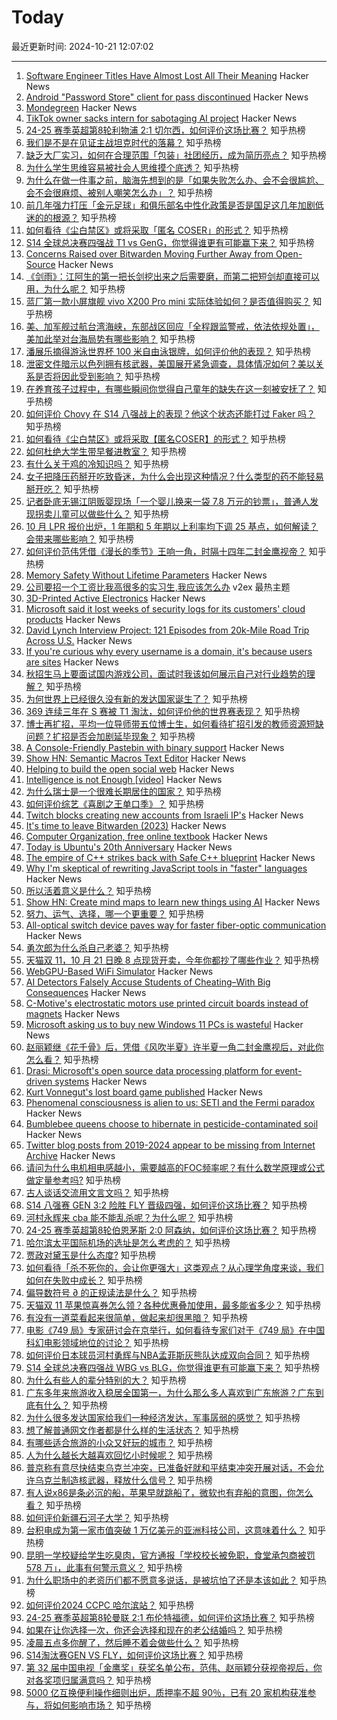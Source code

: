 # Today

最近更新时间: 2024-10-21 12:07:02

--- 
1. [Software Engineer Titles Have Almost Lost All Their Meaning](https://www.trevorlasn.com/blog/software-engineer-titles-have-almost-lost-all-their-meaning) Hacker News
2. [Android "Password Store" client for pass discontinued](https://github.com/android-password-store/Android-Password-Store/discussions/3260) Hacker News
3. [Mondegreen](https://en.wikipedia.org/wiki/Mondegreen) Hacker News
4. [TikTok owner sacks intern for sabotaging AI project](https://www.bbc.com/news/articles/c7v62gg49zro) Hacker News
5. [24-25 赛季英超第8轮利物浦 2:1 切尔西，如何评价这场比赛？](https://www.zhihu.com/question/1512131857) 知乎热榜
6. [我们是不是在见证主战坦克时代的落幕？](https://www.zhihu.com/question/589622075) 知乎热榜
7. [缺乏大厂实习，如何在合理范围「包装」社团经历，成为简历亮点？](https://www.zhihu.com/question/668869093) 知乎热榜
8. [为什么学生思维容易被社会人思维摸个底透？](https://www.zhihu.com/question/813824970) 知乎热榜
9. [为什么在做一件事之前，脑海先想到的是「如果失败怎么办、会不会很尴尬、会不会很麻烦、被别人嘲笑怎么办」？](https://www.zhihu.com/question/936226915) 知乎热榜
10. [前几年强力打压「金元足球」和俱乐部名中性化政策是否是国足这几年加剧低迷的的根源？](https://www.zhihu.com/question/666689930) 知乎热榜
11. [如何看待《尘白禁区》或将采取「匿名 COSER」的形式？](https://www.zhihu.com/question/1451071994) 知乎热榜
12. [S14 全球总决赛四强战 T1 vs GenG，你觉得谁更有可能赢下来？](https://www.zhihu.com/question/1520055878) 知乎热榜
13. [Concerns Raised over Bitwarden Moving Further Away from Open-Source](https://www.phoronix.com/news/Bitwarden-Open-Source-Concerns#google_vignette) Hacker News
14. [《剑雨》：江阿生的第一把长剑挖出来之后需要磨，而第二把短剑却直接可以用，为什么呢？](https://www.zhihu.com/question/311140168) 知乎热榜
15. [蓝厂第一款小屏旗舰 vivo X200 Pro mini 实际体验如何？是否值得购买？](https://www.zhihu.com/question/1445376305) 知乎热榜
16. [美、加军舰过航台湾海峡，东部战区回应「全程跟监警戒，依法依规处置」，美加此举对台海局势有哪些影响？](https://www.zhihu.com/question/1543188878) 知乎热榜
17. [潘展乐摘得游泳世界杯 100 米自由泳银牌，如何评价他的表现？](https://www.zhihu.com/question/1398726761) 知乎热榜
18. [泄密文件暗示以色列拥有核武器，美国展开紧急调查，具体情况如何？美以关系是否将因此受到影响？](https://www.zhihu.com/question/1543405716) 知乎热榜
19. [在养育孩子过程中，有哪些瞬间你觉得自己童年的缺失在这一刻被安抚了？](https://www.zhihu.com/question/1083311576) 知乎热榜
20. [如何评价 Chovy 在 S14 八强战上的表现？他这个状态还能打过 Faker 吗？](https://www.zhihu.com/question/1516671082) 知乎热榜
21. [如何看待《尘白禁区》或将采取【匿名COSER】的形式？](https://www.zhihu.com/question/1451071994) 知乎热榜
22. [如何杜绝大学生带早餐进教室？](https://www.zhihu.com/question/1030457635) 知乎热榜
23. [有什么关于鸡的冷知识吗？](https://www.zhihu.com/question/306750589) 知乎热榜
24. [女子把降压药掰开吃致昏迷，为什么会出现这种情况？什么类型的药不能轻易掰开吃？](https://www.zhihu.com/question/1497941420) 知乎热榜
25. [记者卧底无锡江阴贩婴现场「一个婴儿换来一袋 7.8 万元的钞票」，普通人发现拐卖儿童可以做些什么？](https://www.zhihu.com/question/1458351548) 知乎热榜
26. [10 月 LPR 报价出炉，1 年期和 5 年期以上利率均下调 25 基点，如何解读？会带来哪些影响？](https://www.zhihu.com/question/1547668695) 知乎热榜
27. [如何评价范伟凭借《漫长的季节》王响一角，时隔十四年二封金鹰视帝？](https://www.zhihu.com/question/1505813510) 知乎热榜
28. [Memory Safety Without Lifetime Parameters](https://www.open-std.org/jtc1/sc22/wg21/docs/papers/2024/p3444r0.html) Hacker News
29. [公司要招一个工资比我高很多的实习生,我应该怎么办](https://www.v2ex.com/t/1082041) v2ex 最热主题
30. [3D-Printed Active Electronics](https://news.mit.edu/2024/mit-team-takes-major-step-toward-fully-3d-printed-active-electronics-1015) Hacker News
31. [Microsoft said it lost weeks of security logs for its customers' cloud products](https://techcrunch.com/2024/10/17/microsoft-said-it-lost-weeks-of-security-logs-for-its-customers-cloud-products/) Hacker News
32. [David Lynch Interview Project: 121 Episodes from 20k-Mile Road Trip Across U.S.](https://www.youtube.com/watch?v=P_vbYmPm_zU) Hacker News
33. [If you're curious why every username is a domain, it's because users are sites](https://bsky.app/profile/pfrazee.com/post/3l6xwi52zti2y) Hacker News
34. [秋招生马上要面试国内游戏公司，面试时我该如何展示自己对行业趋势的理解？](https://www.zhihu.com/question/933078203) 知乎热榜
35. [为何世界上已经很久没有新的发达国家诞生了？](https://www.zhihu.com/question/922663018) 知乎热榜
36. [369 连续三年在 S 赛被 T1 淘汰，如何评价他的世界赛表现？](https://www.zhihu.com/question/1409680131) 知乎热榜
37. [博士再扩招，平均一位导师带五位博士生，如何看待扩招引发的教师资源短缺问题？扩招是否会加剧延毕现象？](https://www.zhihu.com/question/1468920697) 知乎热榜
38. [A Console-Friendly Pastebin with binary support](https://paste.c-net.org/) Hacker News
39. [Show HN: Semantic Macros Text Editor](https://samtxt.samrawal.com/) Hacker News
40. [Helping to build the open social web](https://werd.io/2024/helping-to-build-the-open-social-web) Hacker News
41. [Intelligence is not Enough [video]](https://www.youtube.com/watch?v=bQfJi7rjuEk) Hacker News
42. [为什么瑞士是一个很难长期居住的国家？](https://www.zhihu.com/question/626584475) 知乎热榜
43. [如何评价综艺《喜剧之王单口季》？](https://www.zhihu.com/question/664165104) 知乎热榜
44. [Twitch blocks creating new accounts from Israeli IP's](https://twitter.com/dancantstream/status/1847991191221989620) Hacker News
45. [It's time to leave Bitwarden (2023)](https://blog.notesnook.com/its-time-to-leave-bitwarden/) Hacker News
46. [Computer Organization, free online textbook](https://marz.utk.edu/my-courses/cosc230/book/) Hacker News
47. [Today is Ubuntu's 20th Anniversary](https://lists.ubuntu.com/archives/ubuntu-announce/2004-October/000003.html) Hacker News
48. [The empire of C++ strikes back with Safe C++ blueprint](https://www.theregister.com/2024/09/16/safe_c_plusplus/) Hacker News
49. [Why I'm skeptical of rewriting JavaScript tools in "faster" languages](https://nolanlawson.com/2024/10/20/why-im-skeptical-of-rewriting-javascript-tools-in-faster-languages/) Hacker News
50. [所以活着意义是什么？](https://www.zhihu.com/question/823997382) 知乎热榜
51. [Show HN: Create mind maps to learn new things using AI](https://github.com/aotakeda/learn-thing) Hacker News
52. [努力、运气、选择，哪一个更重要？](https://www.zhihu.com/question/667491084) 知乎热榜
53. [All-optical switch device paves way for faster fiber-optic communication](https://phys.org/news/2024-10-optical-device-paves-faster-fiber.html) Hacker News
54. [勇次郎为什么杀自己老婆？](https://www.zhihu.com/question/405434375) 知乎热榜
55. [天猫双 11，10 月 21 日晚 8 点现货开卖，今年你都抄了哪些作业？](https://www.zhihu.com/question/1170521848) 知乎热榜
56. [WebGPU-Based WiFi Simulator](https://wifi-solver.com) Hacker News
57. [AI Detectors Falsely Accuse Students of Cheating–With Big Consequences](https://www.bloomberg.com/news/features/2024-10-18/do-ai-detectors-work-students-face-false-cheating-accusations) Hacker News
58. [C-Motive's electrostatic motors use printed circuit boards instead of magnets](https://www.c-motive.com/technology/) Hacker News
59. [Microsoft asking us to buy new Windows 11 PCs is wasteful](https://www.xda-developers.com/microsoft-buy-new-windows-11-pcs-wasteful/) Hacker News
60. [赵丽颖继《花千骨》后，凭借《风吹半夏》许半夏一角二封金鹰视后，对此你怎么看？](https://www.zhihu.com/question/1504316072) 知乎热榜
61. [Drasi: Microsoft's open source data processing platform for event-driven systems](https://github.com/drasi-project/drasi-platform) Hacker News
62. [Kurt Vonnegut's lost board game published](https://www.polygon.com/board-games/467103/kurt-vonnegut-ghq-lost-board-game-publisher-interview) Hacker News
63. [Phenomenal consciousness is alien to us: SETI and the Fermi paradox](https://www.sciencedirect.com/science/article/pii/S0094576524005976) Hacker News
64. [Bumblebee queens choose to hibernate in pesticide-contaminated soil](https://phys.org/news/2024-10-bumblebee-queens-hibernate-pesticide-contaminated.html) Hacker News
65. [Twitter blog posts from 2019-2024 appear to be missing from Internet Archive](https://twitter.com/0rf/status/1847814884794253671) Hacker News
66. [请问为什么电机相电感越小，需要越高的FOC频率呢？有什么数学原理或公式做定量参考吗?](https://www.zhihu.com/question/483452818) 知乎热榜
67. [古人谈话交流用文言文吗？](https://www.zhihu.com/question/35937776) 知乎热榜
68. [S14 八强赛 GEN 3:2 险胜 FLY 晋级四强，如何评价这场比赛？](https://www.zhihu.com/question/1494747096) 知乎热榜
69. [河村永辉来 cba 能不能乱杀呢？为什么呢？](https://www.zhihu.com/question/810661590) 知乎热榜
70. [24-25 赛季英超第8轮伯恩茅斯 2:0 阿森纳，如何评价这场比赛？](https://www.zhihu.com/question/1414605930) 知乎热榜
71. [哈尔滨太平国际机场的选址是怎么考虑的？](https://www.zhihu.com/question/605660147) 知乎热榜
72. [贾政对黛玉是什么态度?](https://www.zhihu.com/question/611173441) 知乎热榜
73. [如何看待「杀不死你的，会让你更强大」这类观点？从心理学角度来谈，我们如何在失败中成长？](https://www.zhihu.com/question/790905749) 知乎热榜
74. [偏导数符号 ∂ 的正规读法是什么？](https://www.zhihu.com/question/22355447) 知乎热榜
75. [天猫双 11 苹果惊喜券怎么领？各种优惠叠加使用，最多能省多少？](https://www.zhihu.com/question/1073064578) 知乎热榜
76. [有没有一道菜看起来很简单，做起来却很黑暗？](https://www.zhihu.com/question/804216701) 知乎热榜
77. [电影《749 局》专家研讨会在京举行，如何看待专家们对于《749 局》在中国科幻电影领域地位的讨论？](https://www.zhihu.com/question/820194322) 知乎热榜
78. [如何评价日本球员河村勇辉与NBA孟菲斯灰熊队达成双向合同？](https://www.zhihu.com/question/1444985084) 知乎热榜
79. [S14 全球总决赛四强战 WBG vs BLG，你觉得谁更有可能赢下来？](https://www.zhihu.com/question/1408268393) 知乎热榜
80. [为什么有些人的辈分特别的大？](https://www.zhihu.com/question/290276190) 知乎热榜
81. [广东多年来旅游收入稳居全国第一，为什么那么多人喜欢到广东旅游？广东到底有什么？](https://www.zhihu.com/question/668139304) 知乎热榜
82. [为什么很多发达国家给我们一种经济发达，军事孱弱的感觉？](https://www.zhihu.com/question/1343873304) 知乎热榜
83. [想了解普通网文作者都是什么样的生活状态？](https://www.zhihu.com/question/648334767) 知乎热榜
84. [有哪些适合旅游的小众又好玩的城市？](https://www.zhihu.com/question/661861197) 知乎热榜
85. [人为什么越长大越喜欢回忆小时候呢？](https://www.zhihu.com/question/1203742133) 知乎热榜
86. [普京称有意尽快结束乌克兰冲突，已准备好就和平结束冲突开展对话，不会允许乌克兰制造核武器，释放什么信号？](https://www.zhihu.com/question/1346996025) 知乎热榜
87. [有人说x86是条必沉的船，苹果早就跳船了，微软也有弃船的意图，你怎么看？](https://www.zhihu.com/question/1310260646) 知乎热榜
88. [如何评价新疆石河子大学？](https://www.zhihu.com/question/22652013) 知乎热榜
89. [台积电成为第一家市值突破 1 万亿美元的亚洲科技公司，这意味着什么？](https://www.zhihu.com/question/1242528316) 知乎热榜
90. [昆明一学校疑给学生吃臭肉，官方通报「学校校长被免职，食堂承包商被罚 578 万」，此事有何警示意义？](https://www.zhihu.com/question/1406966978) 知乎热榜
91. [为什么职场中的老资历们都不愿意多说话，是被坑怕了还是本该如此？](https://www.zhihu.com/question/726183855) 知乎热榜
92. [如何评价2024 CCPC 哈尔滨站？](https://www.zhihu.com/question/860811960) 知乎热榜
93. [24-25 赛季英超第8轮曼联 2:1 布伦特福德，如何评价这场比赛？](https://www.zhihu.com/question/1404644731) 知乎热榜
94. [如果在让你选择一次，你还会选择和现在的老公结婚吗？](https://www.zhihu.com/question/870094279) 知乎热榜
95. [凌晨五点多你醒了，然后睡不着会做些什么？](https://www.zhihu.com/question/1223870545) 知乎热榜
96. [S14淘汰赛GEN VS FLY，如何评价这场比赛？](https://www.zhihu.com/question/1494747096) 知乎热榜
97. [第 32 届中国电视「金鹰奖」获奖名单公布，范伟、赵丽颖分获视帝视后，你对各奖项归属满意吗？](https://www.zhihu.com/question/1498291403) 知乎热榜
98. [5000 亿互换便利操作细则出炉，质押率不超 90％，已有 20 家机构获准参与，将如何影响市场？](https://www.zhihu.com/question/1243651155) 知乎热榜

